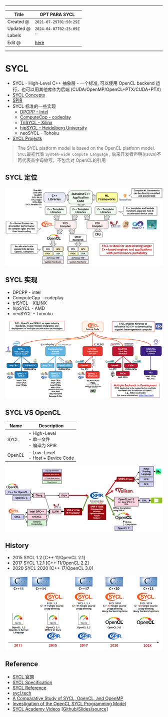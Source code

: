 -----

| Title     | OPT PARA SYCL                                     |
| --------- | ------------------------------------------------- |
| Created @ | `2021-07-29T01:50:29Z`                            |
| Updated @ | `2024-04-07T02:25:09Z`                            |
| Labels    | \`\`                                              |
| Edit @    | [here](https://github.com/junxnone/opt/issues/31) |

-----

# SYCL

  - SYCL - High-Level C++ 抽象层 - 一个标准, 可以使用 OpenCL backend 运行，也可以用其他库作为后端
    (CUDA/OpenMP/OpenCL+PTX/CUDA+PTX)
  - [SYCL Concepts](/SYCL_Concepts)
  - [SPIR](/SPIR)
  - SYCL 标准的一些实现
      - [DPCPP - Intel](https://github.com/intel/llvm)
      - [ComputeCpp -
        codeplay](https://github.com/codeplaysoftware/computecpp-sdk)
      - [TriSYCL - Xilinx](https://github.com/triSYCL/triSYCL)
      - [hipSYCL - Heidelberg
        University](https://github.com/illuhad/hipSYCL)
      - neoSYCL - Tohoku
  - [SYCL Projects](/SYCL_Projects)

> The SYCL platform model is based on the OpenCL platform model.
> `SYCL`最初代表 `System-wide Compute Language` ,
> 后来开发者声明(`@2020`)不再代表首字母缩写，不包含对 OpenCL的引用

## SYCL 定位

![image](media/7d1017e3ae64b03001e12fcc3c09ff45f275ffde.png)

## SYCL 实现

  - DPCPP - intel
  - ComputeCpp - codeplay
  - triSYCL - XILINX
  - hipSYCL - AMD
  - neoSYCL - Tomoku

![image](media/f3c20fb55443e94fffd8848faef751099817906f.png)

## SYCL VS OpenCL

| Name   | Description                             |
| ------ | --------------------------------------- |
| SYCL   | \- High-Level<br> - 单一文件<br> - 编译为 SPIR |
| OpenCL | \- Low-Level<br> - Host + Device Code   |

![image](media/610ce34246a88dd84e07941216d8f3ad3a69491a.png)

## History

  - 2015 SYCL 1.2 \[C++ 11/OpenCL 2.1\]
  - 2017 SYCL 1.2.1 \[C++ 11/OpenCL 2.2\]
  - 2020 SYCL 2020 \[C++ 17/OpenCL 3.0\]

![image](media/8c1eeac5fe4f48d715d495e180369713aac1ce82.png)

## Reference

  - [SYCL 官网](https://www.khronos.org/sycl/)
  - [SYCL
    Specification](https://www.khronos.org/registry/SYCL/specs/sycl-2020/html/sycl-2020.html#introduction)
  - [SYCL Reference](https://sycl.readthedocs.io/en/latest/)
  - [sycl.tech](https://sycl.tech/learn/)
  - [A Comparative Study of SYCL, OpenCL, and
    OpenMP](https://www.researchgate.net/publication/312964923_A_Comparative_Study_of_SYCL_OpenCL_and_OpenMP)
  - [Investigation of the OpenCL SYCL Programming
    Model](https://static.epcc.ed.ac.uk/dissertations/hpc-msc/2013-2014/Investigation%20of%20the%20OpenCL%20SYCL%20Programming%20Model.pdf)
  - [SYCL Academy
    Videos](https://www.youtube.com/watch?v=1RqdVEDY5vg&list=PLCssnq0MpRdM-IUAYtNSPYck6u3oz7OZQ)
    \[[Github/Slides/source](https://github.com/codeplaysoftware/syclacademy)\]
